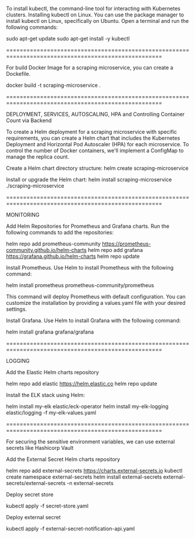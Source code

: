To install kubectl, the command-line tool for interacting with Kubernetes clusters. Installing kubectl on Linux.
You can use the package manager to install kubectl on Linux, specifically on Ubuntu. Open a terminal and run the following commands:

sudo apt-get update
sudo apt-get install -y kubectl


====================================================================================================


For build Docker Image for a scraping microservice, you can create a Dockefile.

docker build -t scraping-microservice .


====================================================================================================


DEPLOYMENT, SERVICES, AUTOSCALING, HPA and Controlling Container Count via Backend

To create a Helm deployment for a scraping microservice with specific requirements, you can create a Helm chart that includes the Kubernetes Deployment and Horizontal Pod Autoscaler (HPA) for each microservice. To control the number of Docker containers, we'll implement a ConfigMap to manage the replica count.

Create a Helm chart directory structure:
helm create scraping-microservice

Install or upgrade the Helm chart:
helm install scraping-microservice ./scraping-microservice


====================================================================================================


MONITORING

Add Helm Repositories for Prometheus and Grafana charts. Run the following commands to add the repositories:

helm repo add prometheus-community https://prometheus-community.github.io/helm-charts
helm repo add grafana https://grafana.github.io/helm-charts
helm repo update

Install Prometheus. Use Helm to install Prometheus with the following command:

helm install prometheus prometheus-community/prometheus

This command will deploy Prometheus with default configuration. You can customize the installation by providing a values.yaml file with your desired settings.

Install Grafana. Use Helm to install Grafana with the following command:

helm install grafana grafana/grafana


====================================================================================================


LOGGING

Add the Elastic Helm charts repository

helm repo add elastic https://helm.elastic.co
helm repo update

Install the ELK stack using Helm:

helm install my-elk elastic/eck-operator
helm install my-elk-logging elastic/logging -f my-elk-values.yaml


====================================================================================================


For securing the sensitive environment variables, we can use external secrets like Hashicorp Vault

Add the External Secret Helm charts repository

helm repo add external-secrets https://charts.external-secrets.io
kubectl create namespace external-secrets
helm install external-secrets external-secrets/external-secrets -n external-secrets

Deploy secret store

kubectl apply -f secret-store.yaml

Deploy external secret

kubectl apply -f external-secret-notification-api.yaml